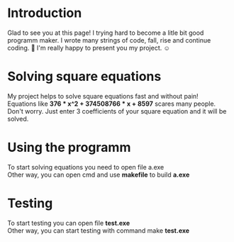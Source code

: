 # Introduction
Glad to see you at this page! I trying hard to become a litle bit good programm maker.
I wrote many strings of code, fall, rise and continue coding. :triumph:
I'm really happy to present you my project. :relaxed:

# Solving square equations
  My project helps to solve square equations fast and without pain!  
  Equations like **376 * x^2 + 374508766 * x + 8597** scares many people.  
  Don't worry. Just enter 3 coefficients of your square equation and it will be solved.
# Using the programm
  To start solving equations you need to open file a.exe      
  Other way, you can open cmd and use **makefile** to build **a.exe**
 # Testing 
  To start testing you can open file **test.exe**  
  Other way, you can start testing with command make **test.exe**
  

